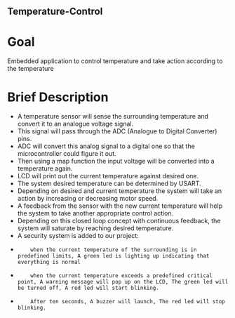 ## Temperature-Control
# Goal
Embedded application to control temperature and take action according to the temperature

# Brief Description
- A temperature sensor will sense the surrounding temperature and convert it to an analogue voltage signal. 
- This signal will pass through the ADC (Analogue to Digital Converter) pins. 
- ADC will convert this analog signal to a digital one so that the microcontroller could figure it out. 
- Then using a map function the input voltage will be converted into a temperature again.
- LCD will print out the current temperature against desired one.
- The system desired temperature can be determined by USART.
- Depending on desired and current temperature the system will take an action by increasing or decreasing motor speed.
- A feedback from the sensor with the new current temperature will help the system to take another appropriate control action.
- Depending on this closed loop concept with continuous feedback, the system will saturate by reaching desired temperature.
- A security system is added to our project:
-         when the current temperature of the surrounding is in predefined limits, A green led is lighting up indicating that everything is normal
-         when the current temperature exceeds a predefined critical point, A warning message will pop up on the LCD, The green led will be turned off, A red led will start blinking.
-         After ten seconds, A buzzer will launch, The red led will stop blinking.
